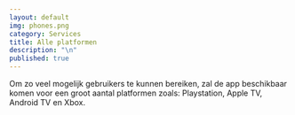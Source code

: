 ```yaml
---
layout: default
img: phones.png
category: Services
title: Alle platformen
description: "\n"
published: true
---
```



Om zo veel mogelijk gebruikers te kunnen bereiken, zal de app beschikbaar komen voor een groot aantal platformen zoals: Playstation, Apple TV, Android TV en Xbox.
